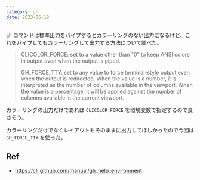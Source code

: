```yaml
---
category: gh
date: 2023-06-12
---
```

`gh` コマンドは標準出力をパイプするとカラーリングのない出力になるけど、これをパイプしてもカラーリングして出力する方法について調べた。

> CLICOLOR_FORCE: set to a value other than "0" to keep ANSI colors in output even when the output is piped.
> 
> GH_FORCE_TTY: set to any value to force terminal-style output even when the output is redirected. When the value is a number, it is interpreted as the number of columns available in the viewport. When the value is a percentage, it will be applied against the number of columns available in the current viewport.

カラーリングの出力だけであれば `CLICOLOR_FORCE` を環境変数で指定するので良さそう。

カラーリングだけでなくレイアウトもそのままに出力してほしかったので今回は `GH_FORCE_TTY` を使った。

## Ref

- https://cli.github.com/manual/gh_help_environment

